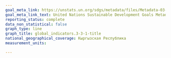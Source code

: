 ```yaml
---
goal_meta_link: https://unstats.un.org/sdgs/metadata/files/Metadata-03-03-01.pdf
goal_meta_link_text: United Nations Sustainable Development Goals Metadata (PDF 372 KB)
reporting_status: complete
data_non_statistical: false
graph_type: line
graph_title: global_indicators.3-3-1-title
national_geographical_coverage: Кыргызская Республика
measurement_units: 

---
```

